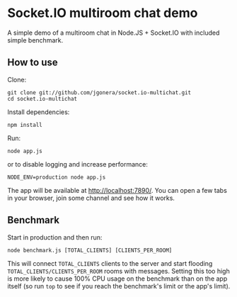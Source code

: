 Socket.IO multiroom chat demo
=============================

A simple demo of a multiroom chat in Node.JS + Socket.IO with included simple
benchmark.


How to use
----------

Clone:

    git clone git://github.com/jgonera/socket.io-multichat.git
    cd socket.io-multichat

Install dependencies:

    npm install

Run:

    node app.js

or to disable logging and increase performance:

    NODE_ENV=production node app.js

The app will be available at <http://localhost:7890/>.
You can open a few tabs in your browser, join some channel and see how it works.


Benchmark
---------

Start in production and then run:

    node benchmark.js [TOTAL_CLIENTS] [CLIENTS_PER_ROOM]

This will connect `TOTAL_CLIENTS` clients to the server and start flooding
`TOTAL_CLIENTS/CLIENTS_PER_ROOM` rooms with messages. Setting this too high is
more likely to cause 100% CPU usage on the benchmark than on the app itself (so
run `top` to see if you reach the benchmark's limit or the app's limit).
